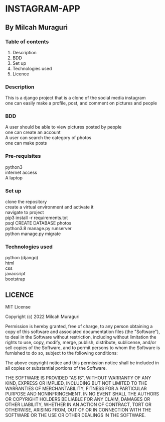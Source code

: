 # INSTAGRAM-APP
## By Milcah Muraguri

### Table of contents
1. Description
2. BDD
3. Set up
4. Technologies used
5. Licence

### Description
This is a django project that is a clone of the social media instagram<br>
one can easily make a profile, post, and comment on pictures and people<br>


### BDD
A user should be able to view pictures posted by people<br>
one can create an account<br>
A user can search the category of photos<br>
one can make posts

### Pre-requisites
python3 <br>
internet access <br>
A laptop


### Set up
clone the repository <br>
create a virtual environment and activate it<br>
navigate to project <br>
pip3 install -r requirements.txt <br>
psql CREATE DATABASE photos <br>
python3.8 manage.py runserver <br>
python manage.py migrate

### Technologies used
python (django) <br>
html <br>
css <br>
javacsript <br>
bootstrap

## LICENCE
MIT License

Copyright (c) 2022 Milcah Muraguri

Permission is hereby granted, free of charge, to any person obtaining a copy
of this software and associated documentation files (the "Software"), to deal
in the Software without restriction, including without limitation the rights
to use, copy, modify, merge, publish, distribute, sublicense, and/or sell
copies of the Software, and to permit persons to whom the Software is
furnished to do so, subject to the following conditions:

The above copyright notice and this permission notice shall be included in all
copies or substantial portions of the Software.

THE SOFTWARE IS PROVIDED "AS IS", WITHOUT WARRANTY OF ANY KIND, EXPRESS OR
IMPLIED, INCLUDING BUT NOT LIMITED TO THE WARRANTIES OF MERCHANTABILITY,
FITNESS FOR A PARTICULAR PURPOSE AND NONINFRINGEMENT. IN NO EVENT SHALL THE
AUTHORS OR COPYRIGHT HOLDERS BE LIABLE FOR ANY CLAIM, DAMAGES OR OTHER
LIABILITY, WHETHER IN AN ACTION OF CONTRACT, TORT OR OTHERWISE, ARISING FROM,
OUT OF OR IN CONNECTION WITH THE SOFTWARE OR THE USE OR OTHER DEALINGS IN THE
SOFTWARE.